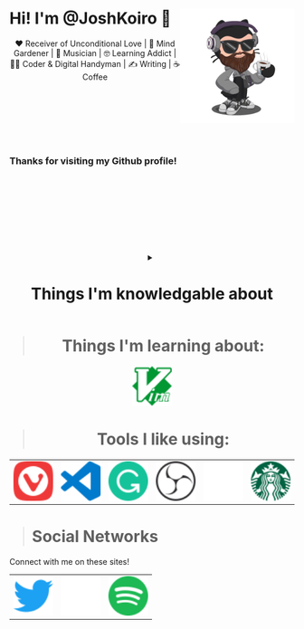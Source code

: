 <header>
<img src="Octocat_Avatar.gif" width="40%" align="right">

<h1 align="left">Hi! I'm @JoshKoiro 👋 </h1>
❤️ Receiver of Unconditional Love | 🌱 Mind Gardener | 🎹 Musician | 🤓 Learning Addict | 👨‍💻 Coder & Digital Handyman |  ✍️ Writing | ☕ Coffee
</header>
<br><br><br>

### Thanks for visiting my Github profile!


<main align="center">
<br>
<br>
<br>
<br>
<br>
<br>
<br>
<br>
<details><summary><h1>Things I'm knowledgable about</h1></summary>
<br>
    
## Coding
    
<img width="70" src="svg/html.svg">
<img width="70" src="svg/css.svg">
<img width="70" src="svg/sass.svg">
<img width="70" src="svg/js.svg">
<img width="70" src="svg/node.svg">
<img width="70" src="svg/sql.svg">
<img width="70" src="svg/bash.svg">
<img width="70" src="svg/git.svg">
    
## Data Analysis
    
<img width="70" src="svg/excel.svg">
<img width="70" src="svg/powerbi.svg">
    
## Graphic Design
    
<img width="70" src="svg/photoshop.svg">
<img width="70" src="svg/illustrator.svg">
<img width="70" src="svg/blender.svg">

</details>

> # Things I'm learning about:
<td><img width="70" src="svg/vim.svg"></td>


> # Tools I like using:
<table>
  <tr>
<td><img width="70" src="svg/vivaldi.svg"></td>
<td><img width="70" src="svg/vscode.svg"></td>
<td><img width="70" src="svg/grammarly.svg"></td>
<td><img width="70" src="svg/obs.svg"></td>
<td><img width="70" src="svg/ableton.svg"></td>
<td><img width="70" src="svg/starbucks.svg"></td>
  </tr>
</table>

</main>

> # Social Networks

Connect with me on these sites!

<table>
<tr>
<td><img width="70" src="svg/twitter.svg"></td>
<td><img width="70" src="svg/medium.svg"></td>
<td><img width="70" src="svg/spotify.svg"></td>
</tr>
</table>

<!---
JoshKoiro/JoshKoiro is a ✨ special ✨ repository because its `README.md` (this file) appears on your GitHub profile.
You can click the Preview link to take a look at your changes.
--->
